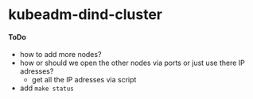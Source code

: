 # kubeadm-dind-cluster

#### ToDo
- how to add more nodes?
- how or should we open the other nodes via ports or just use there IP adresses?
    - get all the IP adresses via script
- add `make status`

